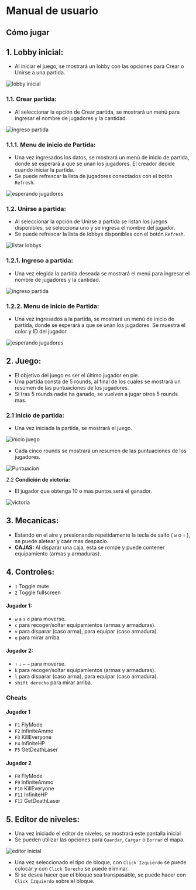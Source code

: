 # Manual de usuario

## Cómo jugar

## 1. **Lobby inicial:**

- Al iniciar el juego, se mostrará un lobby con las opciones para Crear o Unirse a una partida.

![lobby inicial](images/manual-usuario/lobby_inicial.png)

### 1.1. **Crear partida:**

- Al seleccionar la opción de Crear partida, se mostrará un menú para ingresar el nombre de jugadores y la cantidad.

![ingreso partida](images/manual-usuario/ingreso-partida.png)

### 1.1.1. **Menu de inicio de Partida:**

- Una vez ingresados los datos, se mostrará un menú de inicio de partida, donde se esperará a que se unan los jugadores.
 El creador decide cuando iniciar la partida.
- Se puede refrescar la lista de jugadores conectados con el botón `Refresh`.

![esperando jugadores](images/manual-usuario/lobby-creador.png)

### 1.2. **Unirse a partida:**

- Al seleccionar la opción de Unirse a partida se listan los juegos disponibles, se selecciona uno y se ingresa el nombre del jugador.
- Se puede refrescar la lista de lobbys disponibles con el botón `Refresh`.

![listar lobbys](images/manual-usuario/lobby-join.png)

### 1.2.1. **Ingreso a partida:**

- Una vez elegida la partida deseada se mostrará el menú para ingresar el nombre de jugadores y la cantidad.

![ingreso partida](images/manual-usuario/ingreso-partida.png)

### 1.2.2. **Menu de inicio de Partida:**

- Una vez ingresados a la partida, se mostrará un menú de inicio de partida, donde se esperará a que se unan los jugadores.
    Se muestra el color y ID del jugador.

![esperando jugadores](images/manual-usuario/esperando-jugadores.png)

## 2. **Juego:**

- El objetivo del juego es ser el último jugador en pie.
- Una partida consta de 5 rounds, al final de los cuales se mostrará un resumen de las puntuaciones de los jugadores.
- Si tras 5 rounds nadie ha ganado, se vuelven a jugar otros 5 rounds mas.

### 2.1 **Inicio de partida:**

- Una vez iniciada la partida, se mostrará el juego.

![inicio juego](images/manual-usuario/inicio-juego.png)

- Cada cinco rounds se mostrará un resumen de las puntuaciones de los jugadores.

![Puntuacion](images/manual-usuario/puntuaciones-media.png)

2.2 **Condición de victoria:**

- El jugador que obtenga 10 o mas puntos será el ganador.

![victoria](images/manual-usuario/victoria.png)

## 3. **Mecanicas:**
- Estando en el aire y presionando repetidamente la tecla de salto ( `w` o `↑` ), se puede aletear y caér mas despacio.
- **CAJAS:** Al disparar una caja, esta se rompe y puede contener equipamiento (armas y armaduras).

## 4. **Controles:**

- `1` Toggle mute
- `2` Toggle fullscreen

#### Jugador 1:
- `w` `a` `s` `d` para moverse.
- `c` para recoger/soltar equipamientos (armas y armaduras).
- `v` para disparar (caso arma), para equipar (caso armadura).
- `e` para mirar arriba.

#### Jugador 2:
- `↑` `↓` `←` `→` para moverse.
- `k` para recoger/soltar equipamientos (armas y armaduras).
- `l` para disparar (caso arma), para equipar (caso armadura).
- `shift derecho` para mirar arriba.

### Cheats
#### Jugador 1
- `F1` FlyMode
- `F2` InfiniteAmmo
- `F3` KillEveryone
- `F4` InfiniteHP
- `F5` GetDeathLaser

#### Jugador 2
- `F8` FlyMode
- `F9` InfiniteAmmo
- `F10` KillEveryone
- `F11` InfiniteHP
- `F12` GetDeathLaser

## 5. **Editor de niveles:**

- Una vez iniciado el editor de niveles, se mostrará este pantalla inicial
- Se pueden utilizar las opciones para `Guardar`, `Cargar` o `Borrar` el mapa.

![editor inicial](images/manual-usuario/inicial-editor.png)

- Una vez seleccionado el tipo de bloque, con `Click Izquierdo` se puede colocar y con `Click Derecho` se puede eliminar.
- Si se desea hacer que el bloque sea transpasable, se puede hacer con `Click Izquierdo` sobre el bloque.
